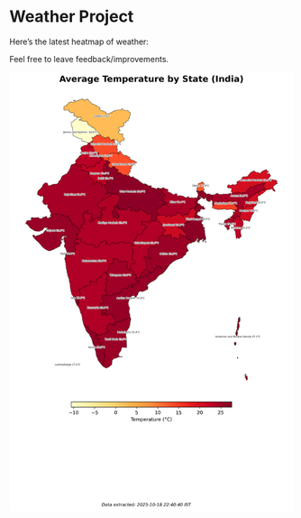 # Weather Project

Here’s the latest heatmap of weather:

Feel free to leave feedback/improvements.

![India Heatmap](docs/assets/india_heatmap.png?v=F3CA12)
